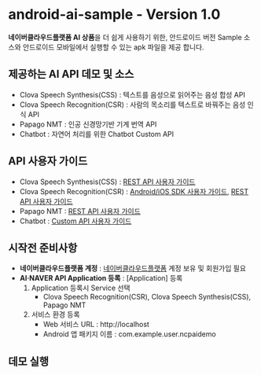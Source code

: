 # android-ai-sample - Version 1.0

**네이버클라우드플랫폼 AI 상품**을 더 쉽게 사용하기 위한, 안드로이드 버전 Sample 소스와 
안드로이드 모바일에서 실행할 수 있는 apk 파일을 제공 합니다.


## 제공하는 AI API 데모 및 소스

* Clova Speech Synthesis(CSS) : 텍스트를 음성으로 읽어주는 음성 합성 API
* Clova Speech Recognition(CSR) : 사람의 목소리를 텍스트로 바꿔주는 음성 인식 API
* Papago NMT : 인공 신경망기반 기계 번역 API
* Chatbot : 자연어 처리를 위한 Chatbot Custom API

## API 사용자 가이드

* Clova Speech Synthesis(CSS) : [REST API 사용자 가이드](http://docs.ncloud.com/ko/naveropenapi_v3/speech/synthesis.html)
* Clova Speech Recognition(CSR) : [Android/iOS SDK 사용자 가이드](http://docs.ncloud.com/ko/naveropenapi_v3/speech/recognition-sdk.html), [REST API 사용자 가이드](http://docs.ncloud.com/ko/naveropenapi_v3/speech/recognition-api.html)
* Papago NMT : [REST API 사용자 가이드](http://docs.ncloud.com/ko/naveropenapi_v3/translation/nmt.html)
* Chatbot : [Custom API 사용자 가이드](http://docs.ncloud.com/ko/chatbot/chatbot-3-7.html)

## 시작전 준비사항

* **네이버클라우드플랫폼 계정** : [네이버클라우드플랫폼](https://www.ncloud.com/) 계정 보유 및 회원가입 필요
* **AI·NAVER API Application 등록** : [Application] 등록
  1. Application 등록시 Service 선택
     - Clova Speech Recognition(CSR), Clova Speech Synthesis(CSS), Papago NMT
  2. 서비스 환경 등록
     - Web 서비스 URL : http://localhost
     - Android 앱 패키지 이름 : com.example.user.ncpaidemo
     





## 데모 실행





